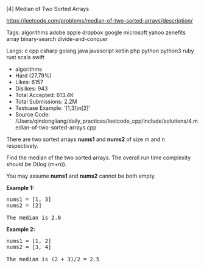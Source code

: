 [4] Median of Two Sorted Arrays  

https://leetcode.com/problems/median-of-two-sorted-arrays/description/

Tags:   algorithms   adobe   apple   dropbox   google   microsoft   yahoo   zenefits   array   binary-search   divide-and-conquer 

Langs:  c   cpp   csharp   golang   java   javascript   kotlin   php   python   python3   ruby   rust   scala   swift 

* algorithms
* Hard (27.79%)
* Likes:    6157
* Dislikes: 943
* Total Accepted:    613.4K
* Total Submissions: 2.2M
* Testcase Example:  '[1,3]\n[2]'
* Source Code:       /Users/qindongliang/daily_practices/leetcode_cpp/include/solutions/4.median-of-two-sorted-arrays.cpp

<p>There are two sorted arrays <b>nums1</b> and <b>nums2</b> of size m and n respectively.</p>

<p>Find the median of the two sorted arrays. The overall run time complexity should be O(log (m+n)).</p>

<p>You may assume <strong>nums1</strong> and <strong>nums2</strong>&nbsp;cannot be both empty.</p>

<p><b>Example 1:</b></p>

<pre>
nums1 = [1, 3]
nums2 = [2]

The median is 2.0
</pre>

<p><b>Example 2:</b></p>

<pre>
nums1 = [1, 2]
nums2 = [3, 4]

The median is (2 + 3)/2 = 2.5
</pre>

